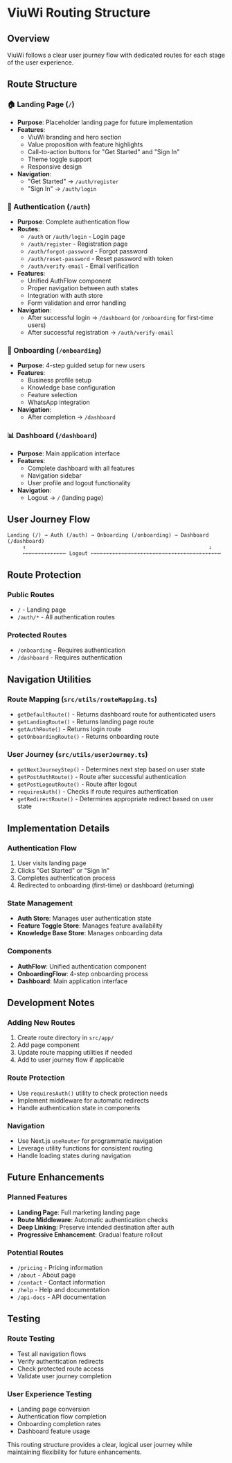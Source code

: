 # ViuWi Routing Structure

## Overview

ViuWi follows a clear user journey flow with dedicated routes for each stage of the user experience.

## Route Structure

### 🏠 Landing Page (`/`)
- **Purpose**: Placeholder landing page for future implementation
- **Features**: 
  - ViuWi branding and hero section
  - Value proposition with feature highlights
  - Call-to-action buttons for "Get Started" and "Sign In"
  - Theme toggle support
  - Responsive design
- **Navigation**: 
  - "Get Started" → `/auth/register`
  - "Sign In" → `/auth/login`

### 🔐 Authentication (`/auth`)
- **Purpose**: Complete authentication flow
- **Routes**:
  - `/auth` or `/auth/login` - Login page
  - `/auth/register` - Registration page
  - `/auth/forgot-password` - Forgot password
  - `/auth/reset-password` - Reset password with token
  - `/auth/verify-email` - Email verification
- **Features**:
  - Unified AuthFlow component
  - Proper navigation between auth states
  - Integration with auth store
  - Form validation and error handling
- **Navigation**:
  - After successful login → `/dashboard` (or `/onboarding` for first-time users)
  - After successful registration → `/auth/verify-email`

### 🚀 Onboarding (`/onboarding`)
- **Purpose**: 4-step guided setup for new users
- **Features**:
  - Business profile setup
  - Knowledge base configuration
  - Feature selection
  - WhatsApp integration
- **Navigation**:
  - After completion → `/dashboard`

### 📊 Dashboard (`/dashboard`)
- **Purpose**: Main application interface
- **Features**:
  - Complete dashboard with all features
  - Navigation sidebar
  - User profile and logout functionality
- **Navigation**:
  - Logout → `/` (landing page)

## User Journey Flow

```
Landing (/) → Auth (/auth) → Onboarding (/onboarding) → Dashboard (/dashboard)
     ↑                                                           ↓
     ←←←←←←←←←←←←←← Logout ←←←←←←←←←←←←←←←←←←←←←←←←←←←←←←←←←←←←←←←←←←
```

## Route Protection

### Public Routes
- `/` - Landing page
- `/auth/*` - All authentication routes

### Protected Routes
- `/onboarding` - Requires authentication
- `/dashboard` - Requires authentication

## Navigation Utilities

### Route Mapping (`src/utils/routeMapping.ts`)
- `getDefaultRoute()` - Returns dashboard route for authenticated users
- `getLandingRoute()` - Returns landing page route
- `getAuthRoute()` - Returns login route
- `getOnboardingRoute()` - Returns onboarding route

### User Journey (`src/utils/userJourney.ts`)
- `getNextJourneyStep()` - Determines next step based on user state
- `getPostAuthRoute()` - Route after successful authentication
- `getPostLogoutRoute()` - Route after logout
- `requiresAuth()` - Checks if route requires authentication
- `getRedirectRoute()` - Determines appropriate redirect based on user state

## Implementation Details

### Authentication Flow
1. User visits landing page
2. Clicks "Get Started" or "Sign In"
3. Completes authentication process
4. Redirected to onboarding (first-time) or dashboard (returning)

### State Management
- **Auth Store**: Manages user authentication state
- **Feature Toggle Store**: Manages feature availability
- **Knowledge Base Store**: Manages onboarding data

### Components
- **AuthFlow**: Unified authentication component
- **OnboardingFlow**: 4-step onboarding process
- **Dashboard**: Main application interface

## Development Notes

### Adding New Routes
1. Create route directory in `src/app/`
2. Add page component
3. Update route mapping utilities if needed
4. Add to user journey flow if applicable

### Route Protection
- Use `requiresAuth()` utility to check protection needs
- Implement middleware for automatic redirects
- Handle authentication state in components

### Navigation
- Use Next.js `useRouter` for programmatic navigation
- Leverage utility functions for consistent routing
- Handle loading states during navigation

## Future Enhancements

### Planned Features
- **Landing Page**: Full marketing landing page
- **Route Middleware**: Automatic authentication checks
- **Deep Linking**: Preserve intended destination after auth
- **Progressive Enhancement**: Gradual feature rollout

### Potential Routes
- `/pricing` - Pricing information
- `/about` - About page
- `/contact` - Contact information
- `/help` - Help and documentation
- `/api-docs` - API documentation

## Testing

### Route Testing
- Test all navigation flows
- Verify authentication redirects
- Check protected route access
- Validate user journey completion

### User Experience Testing
- Landing page conversion
- Authentication flow completion
- Onboarding completion rates
- Dashboard feature usage

This routing structure provides a clear, logical user journey while maintaining flexibility for future enhancements.
